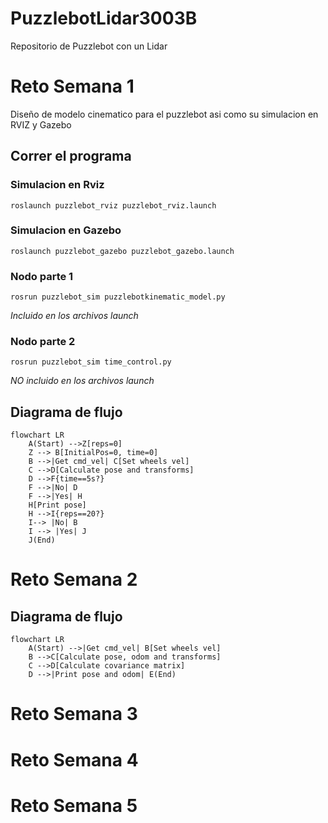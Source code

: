# PuzzlebotLidar3003B
Repositorio de Puzzlebot con un Lidar

# Reto Semana 1
Diseño de modelo cinematico para el puzzlebot asi como su simulacion en RVIZ y Gazebo
## Correr el programa
### Simulacion en Rviz
```
roslaunch puzzlebot_rviz puzzlebot_rviz.launch
```
### Simulacion en Gazebo
```
roslaunch puzzlebot_gazebo puzzlebot_gazebo.launch
```
### Nodo parte 1
```
rosrun puzzlebot_sim puzzlebotkinematic_model.py
```
*Incluido en los archivos launch*

### Nodo parte 2
```
rosrun puzzlebot_sim time_control.py
```
*NO incluido en los archivos launch*

## Diagrama de flujo
```mermaid
flowchart LR
    A(Start) -->Z[reps=0] 
    Z --> B[InitialPos=0, time=0]
    B -->|Get cmd_vel| C[Set wheels vel]
    C -->D[Calculate pose and transforms]
    D -->F{time==5s?}
    F -->|No| D
    F -->|Yes| H
    H[Print pose]
    H -->I{reps==20?}
    I--> |No| B
    I --> |Yes| J
    J(End)
```

# Reto Semana 2
## Diagrama de flujo
```mermaid
flowchart LR
    A(Start) -->|Get cmd_vel| B[Set wheels vel]
    B -->C[Calculate pose, odom and transforms]
    C -->D[Calculate covariance matrix] 
    D -->|Print pose and odom| E(End)
```

# Reto Semana 3
# Reto Semana 4
# Reto Semana 5
